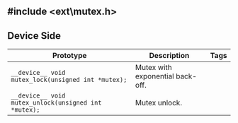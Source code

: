 ## #include <ext\mutex.h>

## Device Side
Prototype | Description | Tags
--- | --- | :---:
```__device__ void mutex_lock(unsigned int *mutex);``` | Mutex with exponential back-off.
```__device__ void mutex_unlock(unsigned int *mutex);``` | Mutex unlock.
